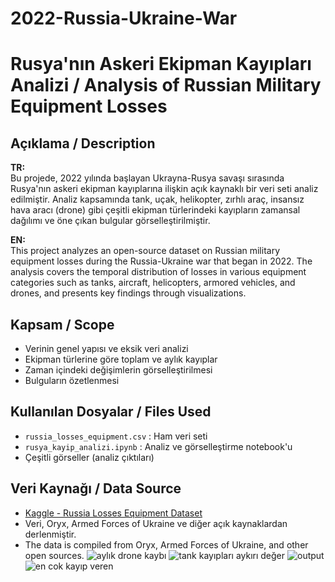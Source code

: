 # 2022-Russia-Ukraine-War

# Rusya'nın Askeri Ekipman Kayıpları Analizi / Analysis of Russian Military Equipment Losses

## Açıklama / Description

**TR:**  
Bu projede, 2022 yılında başlayan Ukrayna-Rusya savaşı sırasında Rusya'nın askeri ekipman kayıplarına ilişkin açık kaynaklı bir veri seti analiz edilmiştir. Analiz kapsamında tank, uçak, helikopter, zırhlı araç, insansız hava aracı (drone) gibi çeşitli ekipman türlerindeki kayıpların zamansal dağılımı ve öne çıkan bulgular görselleştirilmiştir.

**EN:**  
This project analyzes an open-source dataset on Russian military equipment losses during the Russia-Ukraine war that began in 2022. The analysis covers the temporal distribution of losses in various equipment categories such as tanks, aircraft, helicopters, armored vehicles, and drones, and presents key findings through visualizations.

## Kapsam / Scope

- Verinin genel yapısı ve eksik veri analizi  
- Ekipman türlerine göre toplam ve aylık kayıplar  
- Zaman içindeki değişimlerin görselleştirilmesi  
- Bulguların özetlenmesi  

## Kullanılan Dosyalar / Files Used

- `russia_losses_equipment.csv` : Ham veri seti  
- `rusya_kayip_analizi.ipynb` : Analiz ve görselleştirme notebook'u  
- Çeşitli görseller (analiz çıktıları)

## Veri Kaynağı / Data Source

- [Kaggle - Russia Losses Equipment Dataset](https://www.kaggle.com/datasets/)
- Veri, Oryx, Armed Forces of Ukraine ve diğer açık kaynaklardan derlenmiştir.  
- The data is compiled from Oryx, Armed Forces of Ukraine, and other open sources.
![aylık drone kaybı](https://github.com/user-attachments/assets/d3681387-9c4b-4e0e-a2dd-b1b5533baa6e)
![tank kayıpları aykırı değer](https://github.com/user-attachments/assets/73924752-be37-44ac-94b3-74606a737e9b)
![output](https://github.com/user-attachments/assets/e2dec320-5166-46a1-a78d-a06a4d5619c6)
![en cok kayıp veren](https://github.com/user-attachments/assets/1c699af3-946e-4af5-80db-c43b1de1e0a8)

